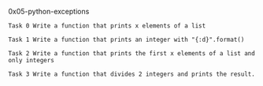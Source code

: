 0x05-python-exceptions
	
	Task 0 Write a function that prints x elements of a list
	
	Task 1 Write a function that prints an integer with "{:d}".format()

	Task 2 Write a function that prints the first x elements of a list and only integers

	Task 3 Write a function that divides 2 integers and prints the result.



